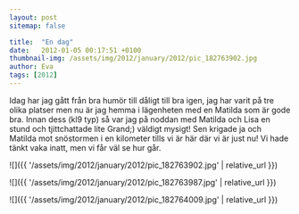 ```yaml
---
layout: post
sitemap: false

title:  "En dag"
date:   2012-01-05 00:17:51 +0100
thumbnail-img: /assets/img/2012/january/2012/pic_182763902.jpg
author: Eva
tags: [2012]
---
```


Idag har jag gått från bra humör till dåligt till bra igen, jag har varit på tre olika platser men nu är jag hemma i lägenheten med en Matilda som är gode bra. Innan dess (kl9 typ) så var jag på noddan med Matilda och Lisa en stund och tjittchattade lite Grand;) väldigt mysigt! Sen krigade ja och Matilda mot snöstormen i en kilometer tills vi är här där vi är just nu! Vi hade tänkt vaka inatt, men vi får väl se hur går.

![]({{ '/assets/img/2012/january/2012/pic_182763902.jpg'  | relative_url }})

![]({{ '/assets/img/2012/january/2012/pic_182763987.jpg'  | relative_url }})

![]({{ '/assets/img/2012/january/2012/pic_182764009.jpg'  | relative_url }})

